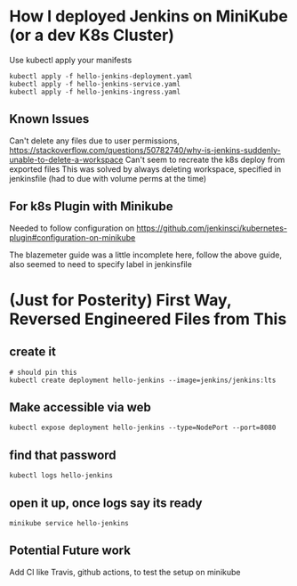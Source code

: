 # How I deployed Jenkins on MiniKube (or a dev K8s Cluster)

Use kubectl apply your manifests  

```
kubectl apply -f hello-jenkins-deployment.yaml
kubectl apply -f hello-jenkins-service.yaml
kubectl apply -f hello-jenkins-ingress.yaml
```

## Known Issues
Can't delete any files due to user permissions,
https://stackoverflow.com/questions/50782740/why-is-jenkins-suddenly-unable-to-delete-a-workspace
Can't seem to recreate the k8s deploy from exported files
This was solved by always deleting workspace, specified in jenkinsfile (had to due with volume perms at the time)


## For k8s Plugin with Minikube
Needed to follow configuration on https://github.com/jenkinsci/kubernetes-plugin#configuration-on-minikube

The blazemeter guide was a little incomplete here, follow the above guide, also seemed to need to specify label in jenkinsfile

# (Just for Posterity) First Way, Reversed Engineered Files from This
## create it

```
# should pin this
kubectl create deployment hello-jenkins --image=jenkins/jenkins:lts
```

## Make accessible via web
```
kubectl expose deployment hello-jenkins --type=NodePort --port=8080
```

## find that password
```
kubectl logs hello-jenkins
```

## open it up, once logs say its ready
`minikube service hello-jenkins`

## Potential Future work
Add CI like Travis, github actions, to test the setup on minikube
